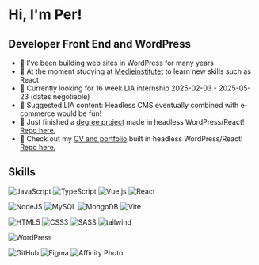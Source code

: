 # Hi, I'm Per!

## Developer Front End and WordPress
- 🌟 I've been building web sites in WordPress for many years
- 🌟 At the moment studying at [Medieinstitutet](https://github.com/Medieinstitutet) to learn new skills such as React
- 🌟 Currently looking for 16 week LIA internship 2025-02-03 - 2025-05-23 (dates negotiable)
- 🌟 Suggested LIA content: Headless CMS eventually combined with e-commerce would be fun!
- 🌟 Just finished a [degree project](https://perrosen63.github.io/matpumpa) made in headless WordPress/React! [Repo here.](https://github.com/PerRosen63/matpumpa)
- 🌟 Check out my [CV and portfolio](https://perrosen63.github.io/portfolio-react) built in headless WordPress/React! [Repo here.](https://github.com/PerRosen63/portfolio-react)

## Skills

![JavaScript](https://img.shields.io/badge/javascript-%23323330.svg?style=for-the-badge&logo=javascript&logoColor=%23F7DF1E) ![TypeScript](https://img.shields.io/badge/typescript-%23007ACC.svg?style=for-the-badge&logo=typescript&logoColor=white) ![Vue.js](https://img.shields.io/badge/vuejs-%2335495e.svg?style=for-the-badge&logo=vuedotjs&logoColor=%234FC08D) ![React](https://img.shields.io/badge/react-%2320232a.svg?style=for-the-badge&logo=react&logoColor=%2361DAFB)

![NodeJS](https://img.shields.io/badge/node.js-6DA55F?style=for-the-badge&logo=node.js&logoColor=white) ![MySQL](https://img.shields.io/badge/mysql-4479A1.svg?style=for-the-badge&logo=mysql&logoColor=white) ![MongoDB](https://img.shields.io/badge/MongoDB-%234ea94b.svg?style=for-the-badge&logo=mongodb&logoColor=white) ![Vite](https://img.shields.io/badge/vite-%23646CFF.svg?style=for-the-badge&logo=vite&logoColor=white)

![HTML5](https://img.shields.io/badge/html5-%23E34F26.svg?style=for-the-badge&logo=html5&logoColor=white) ![CSS3](https://img.shields.io/badge/css3-%231572B6.svg?style=for-the-badge&logo=css3&logoColor=white) ![SASS](https://img.shields.io/badge/SASS-hotpink.svg?style=for-the-badge&logo=SASS&logoColor=white) ![tailwind](https://img.shields.io/badge/Tailwind_CSS-grey?style=for-the-badge&logo=tailwind-css&logoColor=38B2AC)

![WordPress](https://img.shields.io/badge/WordPress-%23117AC9.svg?style=for-the-badge&logo=WordPress&logoColor=white)

![GitHub](https://img.shields.io/badge/github-%23121011.svg?style=for-the-badge&logo=github&logoColor=white) ![Figma](https://img.shields.io/badge/figma-%23F24E1E.svg?style=for-the-badge&logo=figma&logoColor=white) ![Affinity Photo](https://img.shields.io/badge/affinityphoto-%237E4DD2.svg?style=for-the-badge&logo=affinity-photo&logoColor=white)


<!---
PerRosen63/PerRosen63 is a ✨ special ✨ repository because its `README.md` (this file) appears on your GitHub profile.
You can click the Preview link to take a look at your changes.
--->
